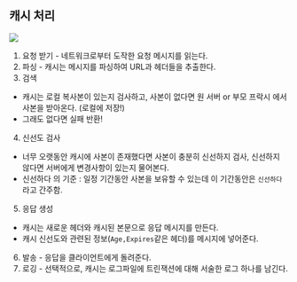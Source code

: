 ## 캐시 처리

![](https://velog.velcdn.com/images/yoose1002/post/afcd632f-4d72-4a9f-9905-1fc1c81f7a87/image.png)

1. 요청 받기 - 네트워크로부터 도작한 요청 메시지를 읽는다.
2. 파싱 - 캐시는 메시지를 파싱하여 URL과 헤더들을 추출한다.
3. 검색 
 - 캐시는 로컬 복사본이 있는지 검사하고,
  사본이 없다면 원 서버 or 부모 프락시 에서 사본을 받아온다. (로컬에 저장!)
  -  그래도 없다면 실패 반환!
4. 신선도 검사 
- 너무 오랫동안 캐시에 사본이 존재했다면 사본이 충분히 신선하지 검사, 신선하지 않다면 서버에게 변경사항이 있는지 물어본다.
- 신선하다 의 기준 : 일정 기간동안 사본을 보유할 수 있는데 이 기간동안은 `신선하다` 라고 간주함.
5. 응답 생성 
- 캐시는 새로운 헤더와 캐시된 본문으로 응답 메시지를 만든다.
- 캐시 신선도와 관련된 정보(`Age,Expires`같은 헤더)를 메시지에 넣어준다.
6. 발송 - 응답을 클라이언트에게 돌려준다.
7. 로깅 - 선택적으로, 캐시는 로그파일에 트린잭션에 대해 서술한 로그 하나를 남긴다.